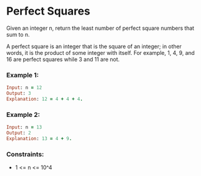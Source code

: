 # Perfect Squares

Given an integer n, return the least number of perfect square numbers that sum to n.

A perfect square is an integer that is the square of an integer; in other words, it is the product of some integer with itself. For example, 1, 4, 9, and 16 are perfect squares while 3 and 11 are not.

### Example 1:
```ruby
Input: n = 12
Output: 3
Explanation: 12 = 4 + 4 + 4.
```
### Example 2:
```ruby
Input: n = 13
Output: 2
Explanation: 13 = 4 + 9.
```
### Constraints:

- 1 <= n <= 10^4